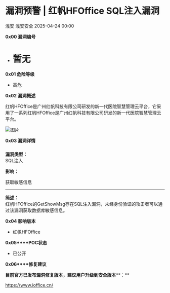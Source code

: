 #  漏洞预警 | 红帆HFOffice SQL注入漏洞   
浅安  浅安安全   2025-04-24 00:00  
  
**0x00 漏洞编号**  
- # 暂无  
  
**0x01 危险等级**  
- 高危  
  
**0x02 漏洞概述**  
  
红帆HFOffice是广州红帆科技有限公司研发的新一代医院智慧管理云平台，它采用了一系列红帆HFOffice是广州红帆科技有限公司研发的新一代医院智慧管理云平台。  
  
![图片](https://mmbiz.qpic.cn/sz_mmbiz_png/7stTqD182SUaibfaUKics1fxd9mDYiba3ibiacJoRqx8w8cOXGdZ3H2Ju0NrQNLIfHDKmfuyJT3gWeWajUq3nPKfcuQ/640?wx_fmt=png&from=appmsg&tp=webp&wxfrom=5&wx_lazy=1&wx_co=1 "")  
  
**0x03 漏洞详情**  
###   
  
**漏洞类型：**  
SQL注入  
  
**影响：**  
  
获取敏感信息  
  
****  
  
**简述：**  
红帆HFOffice的GetShowMsg存在SQL注入漏洞，未经身份验证的攻击者可以通过该漏洞获取数据库敏感信息。  
  
**0x04 影响版本**  
- 红帆HFOffice  
  
**0x05****POC状态**  
- 已公开  
  
**0x06****修复建议**  
  
**目前官方已发布漏洞修复版本，建议用户升级到安全版本****：**  
  
https://www.ioffice.cn/  
  
  
  
